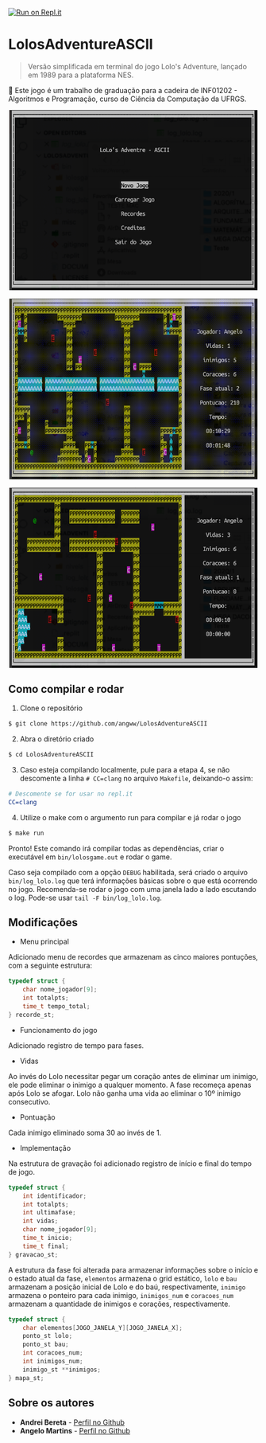 
[![Run on Repl.it](https://repl.it/badge/github/angww/LolosAdventureASCII)](https://repl.it/github/angww/LolosAdventureASCII)

# LolosAdventureASCII

> Versão simplificada em terminal do jogo Lolo's Adventure, lançado em 1989 para a plataforma NES.

:memo:  Este jogo é um trabalho de graduação para a cadeira de INF01202 - Algoritmos e Programação, curso de Ciência da Computação da UFRGS.

<p align="center">
    <img align="center" src="misc/Lolos-menu.png" width="500" alt="Screenshoot Menu"></img><br /><br />
    <img align="center" src="misc/Lolos-Gif-Fase2.gif" width="500" alt="Screenshoot Fase 2"></img><br /><br />
    <img align="center" src="misc/Lolos-Fase1.png" width="500" alt="Screenshoot Fase 1"></img><br />
</p>

## Como compilar e rodar

1. Clone o repositório

```bash
$ git clone https://github.com/angww/LolosAdventureASCII
```

2. Abra o diretório criado

```bash
$ cd LolosAdventureASCII
```

3. Caso esteja compilando localmente, pule para a etapa 4, se não descomente a linha `# CC=clang` no arquivo `Makefile`, deixando-o assim:

```cmake
# Descomente se for usar no repl.it
CC=clang
```

4. Utilize o make com o argumento run para compilar e já rodar o jogo

```bash
$ make run
```
Pronto! Este comando irá compilar todas as dependências, criar o executável em `bin/lolosgame.out` e rodar o game.

Caso seja compilado com a opção `DEBUG` habilitada, será criado o arquivo `bin/log_lolo.log` que terá informações básicas sobre o que está ocorrendo no jogo. Recomenda-se rodar o jogo com uma janela lado a lado escutando o log. Pode-se usar `tail -F bin/log_lolo.log`.


## Modificações

* Menu principal

Adicionado menu de recordes que armazenam as cinco maiores pontuções, com a seguinte estrutura:

```C
typedef struct {
    char nome_jogador[9];
    int totalpts;
    time_t tempo_total;
} recorde_st;
```

* Funcionamento do jogo

Adicionado registro de tempo para fases.

* Vidas

Ao invés do Lolo necessitar pegar um coração antes de eliminar um inimigo, ele pode eliminar o inimigo a qualquer momento.
A fase recomeça apenas após Lolo se afogar.
Lolo não ganha uma vida ao eliminar o 10º inimigo consecutivo.

* Pontuação

Cada inimigo eliminado soma 30 ao invés de 1.

* Implementação

Na estrutura de gravação foi adicionado registro de início e final do tempo de jogo.

``` C
typedef struct {
    int identificador;
    int totalpts;
    int ultimafase;
    int vidas;
    char nome_jogador[9];
    time_t inicio;
    time_t final;
} gravacao_st;
```

A estrutura da fase foi alterada para armazenar informações sobre o início e o estado atual da fase, `elementos` armazena o grid estático, `lolo` e `bau` armazenam a posição inicial de Lolo e do baú, respectivamente, `inimigo` armazena o ponteiro para cada inimigo, `inimigos_num` e `coracoes_num` armazenam a quantidade de inimigos e corações, respectivamente.
```C
typedef struct {
    char elementos[JOGO_JANELA_Y][JOGO_JANELA_X];
    ponto_st lolo;
    ponto_st bau;
    int coracoes_num;
    int inimigos_num;
    inimigo_st **inimigos;
} mapa_st;
```

## Sobre os autores 

* **Andrei Bereta** - [Perfil no Github](https://github.com/AndreiBereta)
* **Angelo Martins** - [Perfil no Github](https://github.com/angww)
